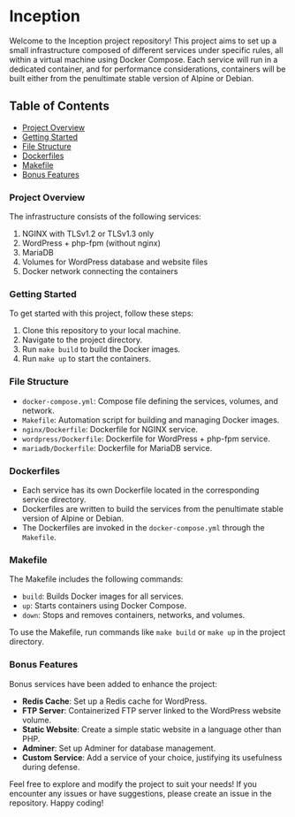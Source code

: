 # Inception

Welcome to the Inception project repository! This project aims to set up a small infrastructure composed of different services under specific rules, all within a virtual machine using Docker Compose. Each service will run in a dedicated container, and for performance considerations, containers will be built either from the penultimate stable version of Alpine or Debian.

## Table of Contents
- [Project Overview](#project-overview)
- [Getting Started](#getting-started)
- [File Structure](#file-structure)
- [Dockerfiles](#dockerfiles)
- [Makefile](#makefile)
- [Bonus Features](#bonus-features)

### Project Overview
The infrastructure consists of the following services:
1. NGINX with TLSv1.2 or TLSv1.3 only
2. WordPress + php-fpm (without nginx)
3. MariaDB
4. Volumes for WordPress database and website files
5. Docker network connecting the containers

### Getting Started
To get started with this project, follow these steps:
1. Clone this repository to your local machine.
2. Navigate to the project directory.
3. Run `make build` to build the Docker images.
4. Run `make up` to start the containers.

### File Structure
- `docker-compose.yml`: Compose file defining the services, volumes, and network.
- `Makefile`: Automation script for building and managing Docker images.
- `nginx/Dockerfile`: Dockerfile for NGINX service.
- `wordpress/Dockerfile`: Dockerfile for WordPress + php-fpm service.
- `mariadb/Dockerfile`: Dockerfile for MariaDB service.

### Dockerfiles
- Each service has its own Dockerfile located in the corresponding service directory.
- Dockerfiles are written to build the services from the penultimate stable version of Alpine or Debian.
- The Dockerfiles are invoked in the `docker-compose.yml` through the `Makefile`.

### Makefile
The Makefile includes the following commands:
- `build`: Builds Docker images for all services.
- `up`: Starts containers using Docker Compose.
- `down`: Stops and removes containers, networks, and volumes.

To use the Makefile, run commands like `make build` or `make up` in the project directory.

### Bonus Features
Bonus services have been added to enhance the project:
- **Redis Cache**: Set up a Redis cache for WordPress.
- **FTP Server**: Containerized FTP server linked to the WordPress website volume.
- **Static Website**: Create a simple static website in a language other than PHP.
- **Adminer**: Set up Adminer for database management.
- **Custom Service**: Add a service of your choice, justifying its usefulness during defense.

Feel free to explore and modify the project to suit your needs! If you encounter any issues or have suggestions, please create an issue in the repository. Happy coding!
